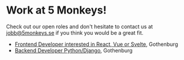 # Work at 5 Monkeys!

Check out our open roles and don't hesitate to contact us at jobb@5monkeys.se
if you think you would be a great fit.

- [Frontend Developer interested in React, Vue or Svelte][fe-got], Gothenburg
- [Backend Developer Python/Django][be-got], Gothenburg

[fe-got]: ./frontend-developer-gothenburg.md
[be-got]: ./backend-developer-gothenburg.md
